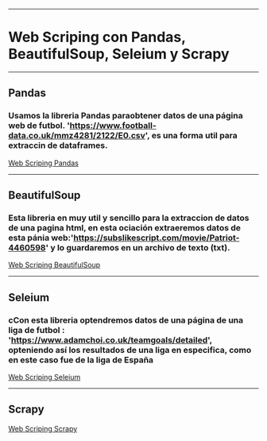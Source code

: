 _________
# Web Scriping con Pandas, BeautifulSoup, Seleium y Scrapy
_________

## Pandas

### Usamos la libreria Pandas paraobtener datos de una página web de futbol. 'https://www.football-data.co.uk/mmz4281/2122/E0.csv', es una forma util para extraccin de dataframes.

[Web Scriping Pandas](https://github.com/Jhlirion/WebScraping/blob/main/venv/WS_pandas/WS_pandas.ipynb)

________

## BeautifulSoup

### Esta libreria en muy util y sencillo para la extraccion de datos de una pagina html, en esta ociación extraeremos datos de esta pánia web:'https://subslikescript.com/movie/Patriot-4460598' y lo guardaremos en un archivo de texto (txt).

[Web Scriping BeautifulSoup](https://github.com/Jhlirion/WebScraping/blob/main/venv/WS_BeautifulSoup/WS_beautifulsoup.ipynb)

_________
## Seleium

### cCon esta libreria optendremos datos de una página de una liga de futbol : 'https://www.adamchoi.co.uk/teamgoals/detailed', opteniendo así los resultados de una liga en especifica, como en este caso fue de la liga de España

[Web Scriping Seleium](https://github.com/Jhlirion/WebScraping/blob/main/venv/ws_selenium/WS_selenium.ipynb)

_____
## Scrapy

[Web Scriping Scrapy](https://github.com/Jhlirion/WebScraping/blob/main/venv/WS_scrapy/WS_scrapy.ipynb)